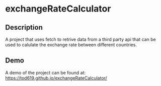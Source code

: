 # exchangeRateCalculator

## Description

A project that uses fetch to retrive data from a third party api that can be used to calulate the exchange rate between different countries.

## Demo

A demo of the project can be found at: https://tod619.github.io/exchangeRateCalculator/
